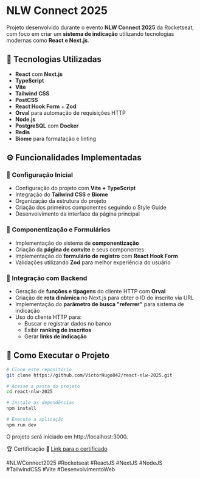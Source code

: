 # NLW Connect 2025

Projeto desenvolvido durante o evento **NLW Connect 2025** da Rocketseat, com foco em criar um **sistema de indicação** utilizando tecnologias modernas como **React e Next.js**.

## 🚀 Tecnologias Utilizadas

- **React** com **Next.js**
- **TypeScript**
- **Vite**
- **Tailwind CSS**
- **PostCSS**
- **React Hook Form** + **Zod**
- **Orval** para automação de requisições HTTP
- **Node.js**
- **PostgreSQL** com **Docker**
- **Redis**
- **Biome** para formatação e linting

## ⚙️ Funcionalidades Implementadas

### 🔧 Configuração Inicial
- Configuração do projeto com **Vite + TypeScript**
- Integração do **Tailwind CSS** e **Biome**
- Organização da estrutura do projeto
- Criação dos primeiros componentes seguindo o Style Guide
- Desenvolvimento da interface da página principal

### 🎨 Componentização e Formulários
- Implementação do sistema de **componentização**
- Criação da **página de convite** e seus componentes
- Implementação do **formulário de registro** com **React Hook Form**
- Validações utilizando **Zod** para melhor experiência do usuário

### 🔗 Integração com Backend
- Geração de **funções e tipagens** do cliente HTTP com **Orval**
- Criação de **rota dinâmica** no Next.js para obter o ID do inscrito via URL
- Implementação do **parâmetro de busca "referrer"** para sistema de indicação
- Uso do cliente HTTP para:
  - Buscar e registrar dados no banco
  - Exibir **ranking de inscritos**
  - Gerar **links de indicação**

## 📌 Como Executar o Projeto

```bash
# Clone este repositório
git clone https://github.com/VictorHugo842/react-nlw-2025.git

# Acesse a pasta do projeto
cd react-nlw-2025

# Instale as dependências
npm install

# Execute a aplicação
npm run dev
```
O projeto será iniciado em http://localhost:3000.

🏆 Certificação
🔗 [Link para o certificado](https://app.rocketseat.com.br/certificates/81b13eea-e54e-4446-b510-ea10cd948ea6)

#NLWConnect2025 #Rocketseat #ReactJS #NextJS #NodeJS #TailwindCSS #Vite #DesenvolvimentoWeb
